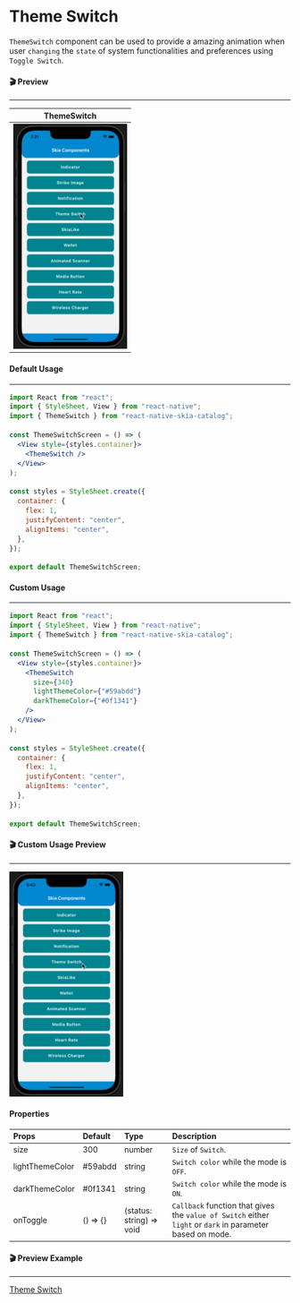 # Theme Switch

`ThemeSwitch` component can be used to provide a amazing animation when user `changing` the `state` of system functionalities and preferences using `Toggle Switch`.

#### 🎬 Preview

---

|                ThemeSwitch                 |
| :----------------------------------------: |
| ![alt tag](/assets/DefaultThemeSwitch.gif) |

#### Default Usage

---

```jsx
import React from "react";
import { StyleSheet, View } from "react-native";
import { ThemeSwitch } from "react-native-skia-catalog";

const ThemeSwitchScreen = () => (
  <View style={styles.container}>
    <ThemeSwitch />
  </View>
);

const styles = StyleSheet.create({
  container: {
    flex: 1,
    justifyContent: "center",
    alignItems: "center",
  },
});

export default ThemeSwitchScreen;
```

#### Custom Usage

---

```jsx
import React from "react";
import { StyleSheet, View } from "react-native";
import { ThemeSwitch } from "react-native-skia-catalog";

const ThemeSwitchScreen = () => (
  <View style={styles.container}>
    <ThemeSwitch
      size={340}
      lightThemeColor={"#59abdd"}
      darkThemeColor={"#0f1341"}
    />
  </View>
);

const styles = StyleSheet.create({
  container: {
    flex: 1,
    justifyContent: "center",
    alignItems: "center",
  },
});

export default ThemeSwitchScreen;
```

#### 🎬 Custom Usage Preview

---

![alt tag](/assets/CustomThemeSwitch.gif)

#### Properties

| Props           | Default  | Type                     | Description                                                                                               |
| :-------------- | :------- | :----------------------- | :-------------------------------------------------------------------------------------------------------- |
| size            | 300      | number                   | `Size` of `Switch`.                                                                                       |
| lightThemeColor | #59abdd  | string                   | `Switch color` while the mode is `OFF`.                                                                   |
| darkThemeColor  | #0f1341  | string                   | `Switch color` while the mode is `ON`.                                                                    |
| onToggle        | () => {} | (status: string) => void | `Callback` function that gives the `value of Switch` either `light` or `dark` in parameter based on mode. |

#### 🎬 Preview Example

---

[Theme Switch](/example/src/modules/ThemeSwitch/ThemeSwitchScreen.tsx)
